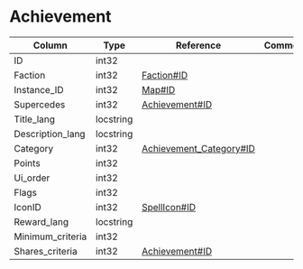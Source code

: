 # Achievement

| Column | Type | Reference | Comment |
|--------|------|-----------|---------|
|ID|int32|||
|Faction|int32|[Faction#ID](Faction.md)||
|Instance_ID|int32|[Map#ID](Map.md)||
|Supercedes|int32|[Achievement#ID](Achievement.md)||
|Title_lang|locstring|||
|Description_lang|locstring|||
|Category|int32|[Achievement_Category#ID](Achievement_Category.md)||
|Points|int32|||
|Ui_order|int32|||
|Flags|int32|||
|IconID|int32|[SpellIcon#ID](SpellIcon.md)||
|Reward_lang|locstring|||
|Minimum_criteria|int32|||
|Shares_criteria|int32|[Achievement#ID](Achievement.md)||
